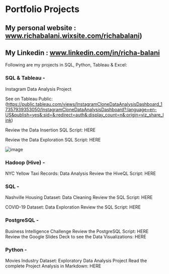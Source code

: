# Portfolio Projects

## My personal website : www.richabalani.wixsite.com/richabalani)

## My Linkedin : www.linkedin.com/in/richa-balani

Following are my projects in SQL, Python, Tableau & Excel:

### SQL & Tableau -
Instagram Data Analysis Project

See on Tableau Public: (https://public.tableau.com/views/InstagramCloneDataAnalysisDashboard_17357939353050/InstagramCloneDataAnalysisDashboard?:language=en-US&publish=yes&:sid=&:redirect=auth&:display_count=n&:origin=viz_share_link)

Review the Data Insertion SQL Script: HERE

Review the Data Exploration SQL Script: HERE

![image](https://github.com/user-attachments/assets/05f8f75b-f1d6-47ee-9328-0b3a55fb13b2)


### Hadoop (Hive) -
NYC Yellow Taxi Records: Data Analysis
Review the HiveQL Script: HERE
 
 
### SQL -

Nashville Housing Dataset: Data Cleaning
Review the SQL Script: HERE

COVID-19 Dataset: Data Exploration
Review the SQL Script: HERE


### PostgreSQL -
Business Intelligence Challenge
Review the PostgreSQL Script: HERE
Review the Google Slides Deck to see the Data Visualizations: HERE

 
### Python -

Movies Industry Dataset: Exploratory Data Analysis Project
Read the complete Project Analysis in Markdown: HERE
